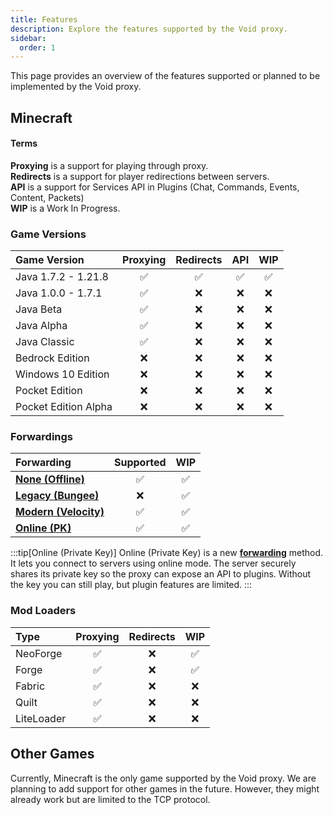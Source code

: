 ```yaml
---
title: Features
description: Explore the features supported by the Void proxy.
sidebar:
  order: 1
---
```


This page provides an overview of the features supported or planned to be implemented by the Void proxy.

## Minecraft

#### Terms
**Proxying** is a support for playing through proxy.  
**Redirects** is a support for player redirections between servers.  
**API** is a support for Services API in Plugins (Chat, Commands, Events, Content, Packets)  
**WIP** is a Work In Progress.

### Game Versions
| Game Version         | Proxying | Redirects | API      | WIP      |
| :------------------- | :------: | :------:  | :------: | :------: |
| Java 1.7.2 - 1.21.8  | &#x2705; | &#x2705;  | &#x2705; | &#x2705; |
| Java 1.0.0 - 1.7.1   | &#x2705; | &#x274C;  | &#x274C; | &#x274C; |
| Java Beta            | &#x2705; | &#x274C;  | &#x274C; | &#x274C; |
| Java Alpha           | &#x2705; | &#x274C;  | &#x274C; | &#x274C; |
| Java Classic         | &#x2705; | &#x274C;  | &#x274C; | &#x274C; |
| Bedrock Edition      | &#x274C; | &#x274C;  | &#x274C; | &#x274C; |
| Windows 10 Edition   | &#x274C; | &#x274C;  | &#x274C; | &#x274C; |
| Pocket Edition       | &#x274C; | &#x274C;  | &#x274C; | &#x274C; |
| Pocket Edition Alpha | &#x274C; | &#x274C;  | &#x274C; | &#x274C; |

### Forwardings
| Forwarding                                                  | Supported | WIP      |
| :---------------------------------------------------------- | :------:  | :------: |
| [**None (Offline)**](/forwardings/forwarding-overview)      | &#x2705;  | &#x2705; |
| [**Legacy (Bungee)**](/forwardings/legacy)                  | &#x274C;  | &#x2705; |
| [**Modern (Velocity)**](/forwardings/modern)                | &#x2705;  | &#x2705; |
| [**Online (PK)**](/forwardings/online)                      | &#x2705;  | &#x2705; |

:::tip[Online (Private Key)]
Online (Private Key) is a new [**forwarding**](/forwardings/online) method.
It lets you connect to servers using online mode.
The server securely shares its private key so the proxy can expose an API to plugins.
Without the key you can still play, but plugin features are limited.
:::

### Mod Loaders
| Type       | Proxying | Redirects | WIP      |
| :--------- | :------: | :------:  | :------: |
| NeoForge   | &#x2705; | &#x274C;  | &#x2705; |
| Forge      | &#x2705; | &#x274C;  | &#x2705; |
| Fabric     | &#x2705; | &#x274C;  | &#x274C; |
| Quilt      | &#x2705; | &#x274C;  | &#x274C; |
| LiteLoader | &#x2705; | &#x274C;  | &#x274C; |

## Other Games
Currently, Minecraft is the only game supported by the Void proxy.
We are planning to add support for other games in the future.
However, they might already work but are limited to the TCP protocol.

